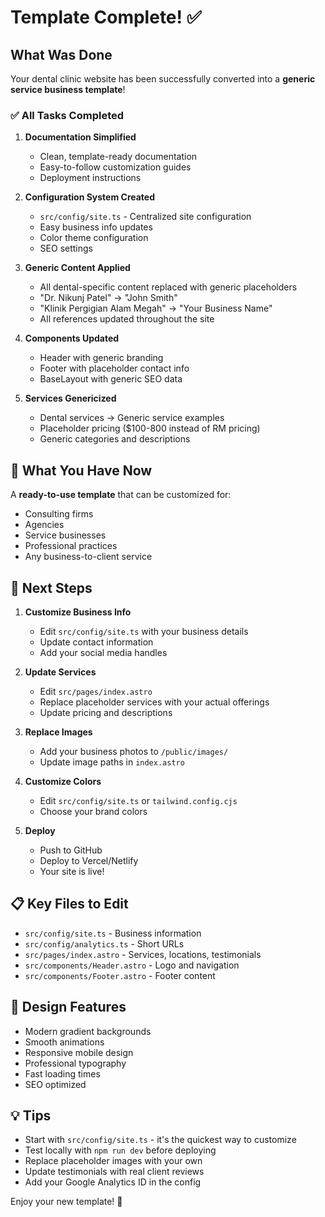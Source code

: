 # Template Complete! ✅

## What Was Done

Your dental clinic website has been successfully converted into a **generic service business template**!

### ✅ All Tasks Completed

1. **Documentation Simplified**
   - Clean, template-ready documentation
   - Easy-to-follow customization guides
   - Deployment instructions

2. **Configuration System Created**
   - `src/config/site.ts` - Centralized site configuration
   - Easy business info updates
   - Color theme configuration
   - SEO settings

3. **Generic Content Applied**
   - All dental-specific content replaced with generic placeholders
   - "Dr. Nikunj Patel" → "John Smith"
   - "Klinik Pergigian Alam Megah" → "Your Business Name"
   - All references updated throughout the site

4. **Components Updated**
   - Header with generic branding
   - Footer with placeholder contact info
   - BaseLayout with generic SEO data

5. **Services Genericized**
   - Dental services → Generic service examples
   - Placeholder pricing ($100-800 instead of RM pricing)
   - Generic categories and descriptions

## 🎯 What You Have Now

A **ready-to-use template** that can be customized for:
- Consulting firms
- Agencies
- Service businesses
- Professional practices
- Any business-to-client service

## 🚀 Next Steps

1. **Customize Business Info**
   - Edit `src/config/site.ts` with your business details
   - Update contact information
   - Add your social media handles

2. **Update Services**
   - Edit `src/pages/index.astro`
   - Replace placeholder services with your actual offerings
   - Update pricing and descriptions

3. **Replace Images**
   - Add your business photos to `/public/images/`
   - Update image paths in `index.astro`

4. **Customize Colors**
   - Edit `src/config/site.ts` or `tailwind.config.cjs`
   - Choose your brand colors

5. **Deploy**
   - Push to GitHub
   - Deploy to Vercel/Netlify
   - Your site is live!

## 📋 Key Files to Edit

- `src/config/site.ts` - Business information
- `src/config/analytics.ts` - Short URLs
- `src/pages/index.astro` - Services, locations, testimonials
- `src/components/Header.astro` - Logo and navigation
- `src/components/Footer.astro` - Footer content

## 🎨 Design Features

- Modern gradient backgrounds
- Smooth animations
- Responsive mobile design
- Professional typography
- Fast loading times
- SEO optimized

## 💡 Tips

- Start with `src/config/site.ts` - it's the quickest way to customize
- Test locally with `npm run dev` before deploying
- Replace placeholder images with your own
- Update testimonials with real client reviews
- Add your Google Analytics ID in the config

Enjoy your new template! 🎉

